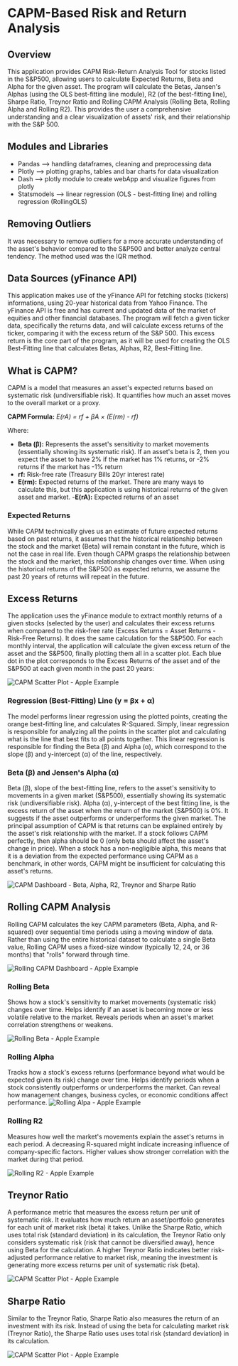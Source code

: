 # CAPM-Based Risk and Return Analysis

## Overview
This application provides CAPM Risk-Return Analysis Tool for stocks listed in the S&P500, allowing users to calculate Expected Returns, Beta and Alpha for the given asset. The program will calculate the Betas, Jansen's Alphas (using the OLS best-fitting line module), R2 (of the best-fitting line), Sharpe Ratio, Treynor Ratio and Rolling CAPM Analysis (Rolling Beta, Rolling Alpha and Rolling R2). This provides the user a comprehensive understanding and a clear visualization of assets' risk, and their relationship with the S&P 500.

## Modules and Libraries
- Pandas --> handling dataframes, cleaning and preprocessing data
- Plotly --> plotting graphs, tables and bar charts for data visualization
- Dash --> plotly module to create webApp and visualize figures from plotly
- Statsmodels --> linear regression (OLS - best-fitting line) and rolling regression (RollingOLS)

## Removing Outliers
It was necessary to remove outliers for a more accurate understanding of the asset's behavior compared to the S&P500 and better analyze central tendency. The method used was the IQR method. 

## Data Sources (yFinance API)
This application makes use of the yFinance API for fetching stocks (tickers) informations, using 20-year historical data from Yahoo Finance. The yFinance API is free and has current and updated data of the market of equities and other financial databases. The program will fetch a given ticker data, specifically the returns data, and will calculate excess returns of the ticker, comparing it with the excess return of the S&P 500. This excess return is the core part of the program, as it will be used for creating the OLS Best-Fitting line that calculates  Betas, Alphas, R2, Best-Fitting line.

## What is CAPM?
CAPM is a model that measures an asset's expected returns based on systematic risk (undiversifiable risk). It quantifies how much an asset moves to the overall market or a proxy.

**CAPM Formula:** *E(rA) = rf + βA × (E(rm) - rf)*

Where:

- **Beta (β):** Represents the asset's sensitivity to market movements (essentially showing its systematic risk). If an asset's beta is 2, then you expect the asset to have 2% if the market has 1% returns, or -2% returns if the market has -1% return
- **rf:** Risk-free rate (Treasury Bills 20yr interest rate)
- **E(rm):** Expected returns of the market. There are many ways to calculate this, but this application is using historical returns of the given asset and market. 
-**E(rA):** Expected returns of an asset

### Expected Returns
While CAPM technically gives us an estimate of future expected returns based on past returns, it assumes that the historical relationship between the stock and the market (Beta) will remain constant in the future, which is not the case in real life. Even though CAPM grasps the relationship between the stock and the market, this relationship changes over time. When using the historical returns of the S&P500 as expected returns, we assume the past 20 years of returns will repeat in the future. 

## Excess Returns
The application uses the yFinance module to extract monthly returns of a given stocks (selected by the user) and calculates their excess returns when compared to the risk-free rate (Excess Returns = Asset Returns - Risk-Free Returns). It does the same calculation for the S&P500. For each monthly interval, the application will calculate the given excess return of the asset and the S&P500, finally plotting them all in a scatter plot. Each blue dot in the plot corresponds to the Excess Returns of the asset and of the S&P500 at each given month in the past 20 years:

<img src="screenshots/10-scatter-plot-excess-apple.png" alt="CAPM Scatter Plot - Apple Example"/>

### Regression (Best-Fitting) Line (y = βx + α)
The model performs linear regression using the plotted points, creating the orange best-fitting line, and calculates R-Squared. Simply, linear regression is responsible for analyzing all the points in the scatter plot and calculating what is the line that best fits to all points together. This linear regression is responsible for finding the Beta (β) and Alpha (α), which correspond to the slope (β) and y-intercept (α) of the line, respectively. 

### Beta (β) and Jensen's Alpha (α)
Beta (β), slope of the best-fitting line, refers to the asset's sensitivity to movements in a given market (S&P500), essentially showing its systematic risk (undiversifiable risk). Alpha (α), y-intercept of the best fitting line, is the excess return of the asset when the return of the market (S&P500) is 0%. It suggests if the asset outperforms or underperforms the given market. The principal assumption of CAPM is that returns can be explained entirely by the asset's risk relationship with the market. If a stock follows CAPM perfectly, then alpha should be 0 (only beta should affect the asset's change in price). When a stock has a non-negligible alpha, this means that it is a deviation from the expected performance using CAPM as a benchmark, in other words, CAPM might be insufficient for calculating this asset's returns.

<img src="screenshots/2-analysis-complete-dataset.png" alt="CAPM Dashboard - Beta, Alpha, R2, Treynor and Sharpe Ratio"/>

## Rolling CAPM Analysis
Rolling CAPM calculates the key CAPM parameters (Beta, Alpha, and R-squared) over sequential time periods using a moving window of data. Rather than using the entire historical dataset to calculate a single Beta value, Rolling CAPM uses a fixed-size window (typically 12, 24, or 36 months) that "rolls" forward through time.

<img src="screenshots/6-rollin-capm-dashboard.png" alt="Rolling CAPM Dashboard - Apple Example"/>

### Rolling Beta
Shows how a stock's sensitivity to market movements (systematic risk) changes over time. Helps identify if an asset is becoming more or less volatile relative to the market. Reveals periods when an asset's market correlation strengthens or weakens.

<img src="screenshots/7-rolling-beta-apple.png" alt="Rolling Beta - Apple Example"/>

### Rolling Alpha
Tracks how a stock's excess returns (performance beyond what would be expected given its risk) change over time. Helps identify periods when a stock consistently outperforms or underperforms the market. Can reveal how management changes, business cycles, or economic conditions affect performance.
<img src="screenshots/8-rolling-alpha-apple.png" alt="Rolling Alpa - Apple Example"/>

### Rolling R2
Measures how well the market's movements explain the asset's returns in each period. A decreasing R-squared might indicate increasing influence of company-specific factors. Higher values show stronger correlation with the market during that period.

<img src="screenshots/9-rolling-r2-apple.png" alt="Rolling R2 - Apple Example"/>

## Treynor Ratio
A performance metric that measures the excess return per unit of systematic risk. It evaluates how much return an asset/portfolio generates for each unit of market risk (beta) it takes. Unlike the Sharpe Ratio, which uses total risk (standard deviation) in its calculation, the Treynor Ratio only considers systematic risk (risk that cannot be diversified away), hence using Beta for the calculation. A higher Treynor Ratio indicates better risk-adjusted performance relative to market risk, meaning the investment is generating more excess returns per unit of systematic risk (beta).

<img src="screenshots/5-treynor-ratio.png" alt="CAPM Scatter Plot - Apple Example"/>

## Sharpe Ratio
Similar to the Treynor Ratio, Sharpe Ratio also measures the return of an investment with its risk. Instead of using the beta for calculating market risk (Treynor Ratio), the Sharpe Ratio uses uses total risk (standard deviation) in its calculation. 

<img src="screenshots/4-sharpe-ratio.png" alt="CAPM Scatter Plot - Apple Example"/>
